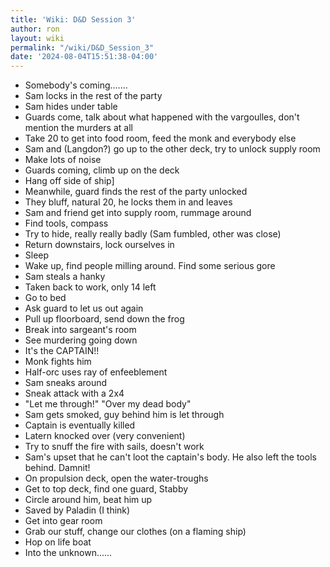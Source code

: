```yaml
---
title: 'Wiki: D&D Session 3'
author: ron
layout: wiki
permalink: "/wiki/D&D_Session_3"
date: '2024-08-04T15:51:38-04:00'
---
```


-   Somebody\'s coming\...\....
-   Sam locks in the rest of the party
-   Sam hides under table
-   Guards come, talk about what happened with the vargoulles, don\'t mention the murders at all
-   Take 20 to get into food room, feed the monk and everybody else
-   Sam and (Langdon?) go up to the other deck, try to unlock supply room
-   Make lots of noise
-   Guards coming, climb up on the deck
-   Hang off side of ship\]
-   Meanwhile, guard finds the rest of the party unlocked
-   They bluff, natural 20, he locks them in and leaves
-   Sam and friend get into supply room, rummage around
-   Find tools, compass
-   Try to hide, really really badly (Sam fumbled, other was close)
-   Return downstairs, lock ourselves in
-   Sleep
-   Wake up, find people milling around. Find some serious gore
-   Sam steals a hanky
-   Taken back to work, only 14 left
-   Go to bed
-   Ask guard to let us out again
-   Pull up floorboard, send down the frog
-   Break into sargeant\'s room
-   See murdering going down
-   It\'s the CAPTAIN!!
-   Monk fights him
-   Half-orc uses ray of enfeeblement
-   Sam sneaks around
-   Sneak attack with a 2x4
-   \"Let me through!\" \"Over my dead body\"
-   Sam gets smoked, guy behind him is let through
-   Captain is eventually killed
-   Latern knocked over (very convenient)
-   Try to snuff the fire with sails, doesn\'t work
-   Sam\'s upset that he can\'t loot the captain\'s body. He also left the tools behind. Damnit!
-   On propulsion deck, open the water-troughs
-   Get to top deck, find one guard, Stabby
-   Circle around him, beat him up
-   Saved by Paladin (I think)
-   Get into gear room
-   Grab our stuff, change our clothes (on a flaming ship)
-   Hop on life boat
-   Into the unknown\...\...
